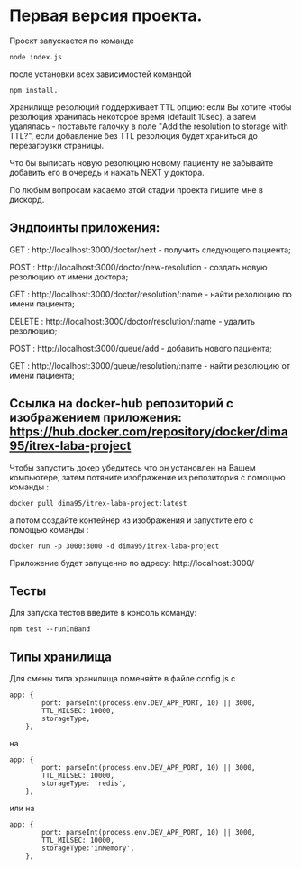 # Первая версия проекта. 
Проект запускается по команде 
```
node index.js
```
после установки всех зависимостей командой 
``` 
npm install.
```
Хранилище резолюций поддерживает TTL опцию: если Вы хотите чтобы резолюция хранилась некоторое время (default 10sec),
а затем удалялась - поставьте галочку в поле "Add the resolution to storage with TTL?", если добавление без TTL резолюция 
будет храниться до перезагрузки страницы.

Что бы выписать новую резолюцию новому пациенту не забывайте добавить его в очередь и нажать NEXT у доктора.

По любым вопросам касаемо этой стадии проекта пишите мне в дискорд.

## Эндпоинты приложения:

GET : http://localhost:3000/doctor/next - получить следующего пациента;

POST : http://localhost:3000/doctor/new-resolution - создать новую резолюцию от имени доктора;

GET : http://localhost:3000/doctor/resolution/:name - найти резолюцию по имени пациента;

DELETE : http://localhost:3000/doctor/resolution/:name - удалить резолюцию;

POST : http://localhost:3000/queue/add - добавить нового пациента;

GET : http://localhost:3000/queue/resolution/:name - найти резолюцию от имени пациента;


## Ссылка на docker-hub репозиторий с изображением приложения: https://hub.docker.com/repository/docker/dima95/itrex-laba-project

Чтобы запустить докер убедитесь что он установлен на Вашем компьютере, затем потяните изображение из репозитория 
с помощью команды :
```
docker pull dima95/itrex-laba-project:latest
```
а потом создайте контейнер из изображения и запустите его с помощью команды :
```
docker run -p 3000:3000 -d dima95/itrex-laba-project
```
Приложение будет запущенно по адресу: http://localhost:3000/

## Тесты

Для запуска тестов введите в консоль команду:
```
npm test --runInBand
```

## Типы хранилища

Для смены типа хранилища поменяйте в файле config.js с
```
app: {
        port: parseInt(process.env.DEV_APP_PORT, 10) || 3000,
        TTL_MILSEC: 10000,
        storageType,
    },
```
на 
```
app: {
        port: parseInt(process.env.DEV_APP_PORT, 10) || 3000,
        TTL_MILSEC: 10000,
        storageType: 'redis',
    },
```
или на
```
app: {
        port: parseInt(process.env.DEV_APP_PORT, 10) || 3000,
        TTL_MILSEC: 10000,
        storageType:'inMemory',
    },
```
